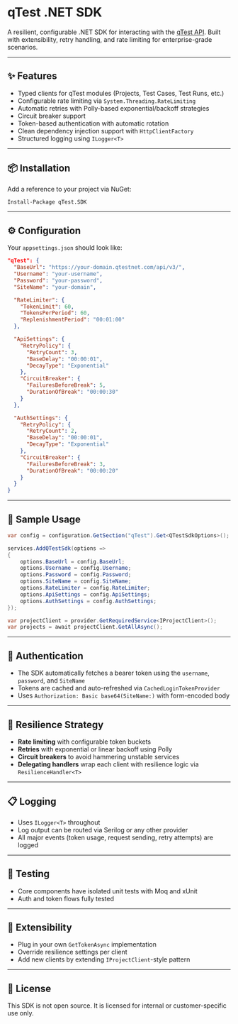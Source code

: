 # qTest .NET SDK

A resilient, configurable .NET SDK for interacting with the [qTest API](https://www.tricentis.com/products/qtest). Built with extensibility, retry handling, and rate limiting for enterprise-grade scenarios.

---

## ✨ Features

- Typed clients for qTest modules (Projects, Test Cases, Test Runs, etc.)
- Configurable rate limiting via `System.Threading.RateLimiting`
- Automatic retries with Polly-based exponential/backoff strategies
- Circuit breaker support
- Token-based authentication with automatic rotation
- Clean dependency injection support with `HttpClientFactory`
- Structured logging using `ILogger<T>`

---

## 📦 Installation

Add a reference to your project via NuGet:

```bash
Install-Package qTest.SDK
```

---

## ⚙️ Configuration

Your `appsettings.json` should look like:

```json
"qTest": {
  "BaseUrl": "https://your-domain.qtestnet.com/api/v3/",
  "Username": "your-username",
  "Password": "your-password",
  "SiteName": "your-domain",

  "RateLimiter": {
    "TokenLimit": 60,
    "TokensPerPeriod": 60,
    "ReplenishmentPeriod": "00:01:00"
  },

  "ApiSettings": {
    "RetryPolicy": {
      "RetryCount": 3,
      "BaseDelay": "00:00:01",
      "DecayType": "Exponential"
    },
    "CircuitBreaker": {
      "FailuresBeforeBreak": 5,
      "DurationOfBreak": "00:00:30"
    }
  },

  "AuthSettings": {
    "RetryPolicy": {
      "RetryCount": 2,
      "BaseDelay": "00:00:01",
      "DecayType": "Exponential"
    },
    "CircuitBreaker": {
      "FailuresBeforeBreak": 3,
      "DurationOfBreak": "00:00:20"
    }
  }
}
```

---

## 🧪 Sample Usage

```csharp
var config = configuration.GetSection("qTest").Get<QTestSdkOptions>();

services.AddQTestSdk(options =>
{
    options.BaseUrl = config.BaseUrl;
    options.Username = config.Username;
    options.Password = config.Password;
    options.SiteName = config.SiteName;
    options.RateLimiter = config.RateLimiter;
    options.ApiSettings = config.ApiSettings;
    options.AuthSettings = config.AuthSettings;
});

var projectClient = provider.GetRequiredService<IProjectClient>();
var projects = await projectClient.GetAllAsync();
```

---

## 🔐 Authentication

- The SDK automatically fetches a bearer token using the `username`, `password`, and `SiteName`
- Tokens are cached and auto-refreshed via `CachedLoginTokenProvider`
- Uses `Authorization: Basic base64(SiteName:)` with form-encoded body

---

## 🔁 Resilience Strategy

- **Rate limiting** with configurable token buckets
- **Retries** with exponential or linear backoff using Polly
- **Circuit breakers** to avoid hammering unstable services
- **Delegating handlers** wrap each client with resilience logic via `ResilienceHandler<T>`

---

## 📋 Logging

- Uses `ILogger<T>` throughout
- Log output can be routed via Serilog or any other provider
- All major events (token usage, request sending, retry attempts) are logged

---

## 🧪 Testing

- Core components have isolated unit tests with Moq and xUnit
- Auth and token flows fully tested

---

## 🔧 Extensibility

- Plug in your own `GetTokenAsync` implementation
- Override resilience settings per client
- Add new clients by extending `IProjectClient`-style pattern

---

## 📄 License

This SDK is not open source. It is licensed for internal or customer-specific use only.
